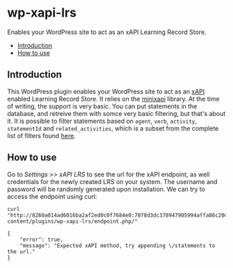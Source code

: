 # wp-xapi-lrs
Enables your WordPress site to act as an xAPI Learning Record Store.

* [Introduction](#introduction)
* [How to use](#how-to-use)

## Introduction

This WordPress plugin enables your WordPress site to act as an [xAPI](https://en.wikipedia.org/wiki/Experience_API_(Tin_Can_API)) enabled Learning Record Store. It relies on the [minixapi](https://github.com/limikael/minixapi/) library. At the time of writing, the support is very basic. You can put statements in the database, and retreive them with somce very basic filtering, but that's about it. It is possible to filter statements based on `agent`, `verb`, `activity`, `statementId` and `related_activities`, which is a subset from the complete list of filters found [here](https://github.com/adlnet/xAPI-Spec/blob/master/xAPI-Communication.md#213-get-statements).

## How to use

Go to _Settings >> xAPI LRS_ to see the url for the xAPI endpoint, as well credentials for the newly created LRS on your system. The username and password will be randomly generated upon installation. We can try to access the endpoint using curl:

    curl "http://8260a014ad6016ba2af2ed0c0f7684e0:7078d3dc378947905994affa86c20d48@localhost/wordpress/wp-content/plugins/wp-xapi-lrs/endpoint.php/"
    
    {
        "error": true,
        "message": "Expected xAPI method, try appending \/statements to the url."
    }

